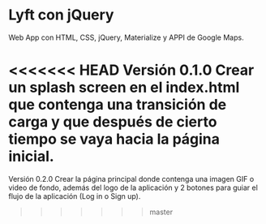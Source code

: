 # Lyft con jQuery

Web App con HTML, CSS, jQuery, Materialize y APPI de Google Maps. 

<<<<<<< HEAD
Versión 0.1.0
Crear un splash screen en el index.html que contenga una transición de carga y que después de cierto tiempo se vaya hacia la página inicial.
=======
Versión 0.2.0
Crear la página principal donde contenga una imagen GIF o video de fondo, además del logo de la aplicación y 2 botones para guiar el flujo de la aplicación (Log in o Sign up).
>>>>>>> master

